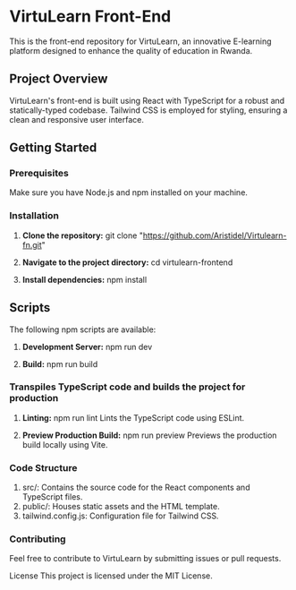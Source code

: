 # VirtuLearn Front-End

This is the front-end repository for VirtuLearn, an innovative E-learning platform designed to enhance the quality of education in Rwanda.

## Project Overview

VirtuLearn's front-end is built using React with TypeScript for a robust and statically-typed codebase. Tailwind CSS is employed for styling, ensuring a clean and responsive user interface.

## Getting Started

### Prerequisites

Make sure you have Node.js and npm installed on your machine.

### Installation

1. **Clone the repository:**
   git clone "https://github.com/AristideI/Virtulearn-fn.git"

2. **Navigate to the project directory:**
   cd virtulearn-frontend

3. **Install dependencies:**
   npm install

## Scripts

The following npm scripts are available:

1. **Development Server:**
   npm run dev

2. **Build:**
   npm run build

### Transpiles TypeScript code and builds the project for production

1. **Linting:**
   npm run lint
   Lints the TypeScript code using ESLint.

2. **Preview Production Build:**
   npm run preview
   Previews the production build locally using Vite.

### Code Structure

1. src/: Contains the source code for the React components and TypeScript files.
2. public/: Houses static assets and the HTML template.
3. tailwind.config.js: Configuration file for Tailwind CSS.

### Contributing

Feel free to contribute to VirtuLearn by submitting issues or pull requests.

License
This project is licensed under the MIT License.
